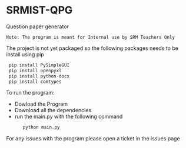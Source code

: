 # SRMIST-QPG
Question paper generator

`Note: The program is meant for Internal use by SRM Teachers Only`

The project is not yet packaged so the following packages needs to be install using pip

```python
 pip install PySimpleGUI
 pip install openpyxl
 pip install python-docx
 pip install comtypes
 ```
 To run the program:
 - Dowload the Program
 - Download all the dependencies
 - run the main.py with the following command
    ```python
       python main.py
    ```   
 For any issues with the program please open a ticket in the issues page
